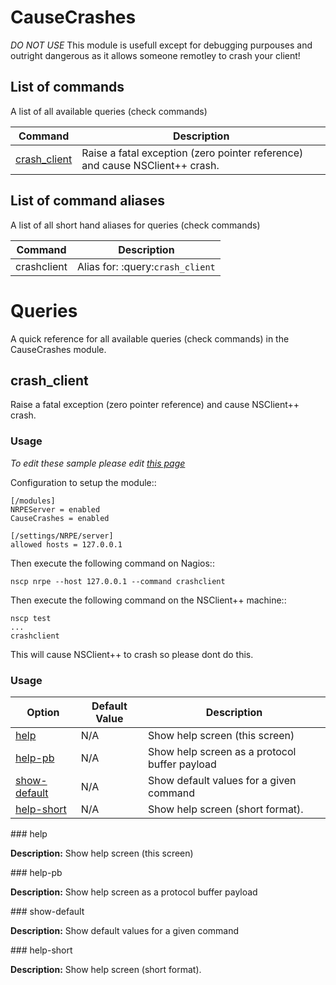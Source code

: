 # CauseCrashes

*DO NOT USE* This module is usefull except for debugging purpouses and outright dangerous as it allows someone remotley to crash your client!



## List of commands

A list of all available queries (check commands)

| Command                       | Description                                                                  |
|-------------------------------|------------------------------------------------------------------------------|
| [crash_client](#crash_client) | Raise a fatal exception (zero pointer reference) and cause NSClient++ crash. |


## List of command aliases

A list of all short hand aliases for queries (check commands)


| Command     | Description                      |
|-------------|----------------------------------|
| crashclient | Alias for: :query:`crash_client` |





# Queries

A quick reference for all available queries (check commands) in the CauseCrashes module.

## crash_client

Raise a fatal exception (zero pointer reference) and cause NSClient++ crash.

### Usage

_To edit these sample please edit [this page](https://github.com/mickem/nscp-docs/blob/master/samples/CauseCrashes_crash_client_samples.md)_

Configuration to setup the module::

```
[/modules]
NRPEServer = enabled
CauseCrashes = enabled

[/settings/NRPE/server]
allowed hosts = 127.0.0.1
```

Then execute the following command on Nagios::

```
nscp nrpe --host 127.0.0.1 --command crashclient
```

Then execute the following command on the NSClient++ machine::

```
nscp test
...
crashclient
```

This will cause NSClient++ to crash so please dont do this.
### Usage


| Option                                     | Default Value | Description                                   |
|--------------------------------------------|---------------|-----------------------------------------------|
| [help](#crash_client_help)                 | N/A           | Show help screen (this screen)                |
| [help-pb](#crash_client_help-pb)           | N/A           | Show help screen as a protocol buffer payload |
| [show-default](#crash_client_show-default) | N/A           | Show default values for a given command       |
| [help-short](#crash_client_help-short)     | N/A           | Show help screen (short format).              |


<a name="crash_client_help"/>
### help



**Description:**
Show help screen (this screen)

<a name="crash_client_help-pb"/>
### help-pb



**Description:**
Show help screen as a protocol buffer payload

<a name="crash_client_show-default"/>
### show-default



**Description:**
Show default values for a given command

<a name="crash_client_help-short"/>
### help-short



**Description:**
Show help screen (short format).



